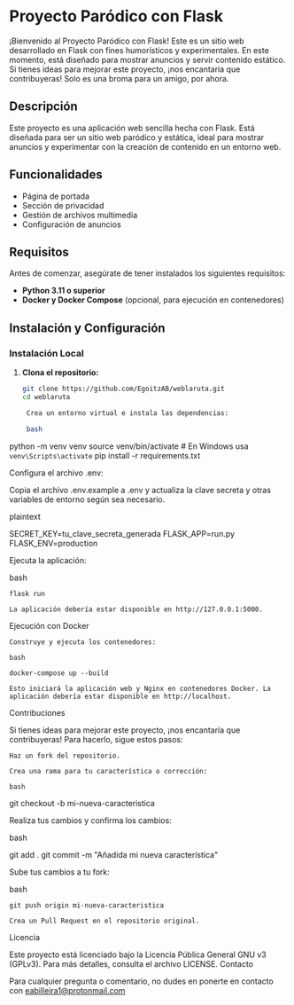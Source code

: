 # Proyecto Paródico con Flask

¡Bienvenido al Proyecto Paródico con Flask! Este es un sitio web desarrollado en Flask con fines humorísticos y experimentales. En este momento, está diseñado para mostrar anuncios y servir contenido estático. Si tienes ideas para mejorar este proyecto, ¡nos encantaría que contribuyeras! Solo es una broma para un amigo, por ahora.

## Descripción

Este proyecto es una aplicación web sencilla hecha con Flask. Está diseñada para ser un sitio web paródico y estática, ideal para mostrar anuncios y experimentar con la creación de contenido en un entorno web.

## Funcionalidades

- Página de portada
- Sección de privacidad
- Gestión de archivos multimedia
- Configuración de anuncios

## Requisitos

Antes de comenzar, asegúrate de tener instalados los siguientes requisitos:

- **Python 3.11 o superior**
- **Docker y Docker Compose** (opcional, para ejecución en contenedores)

## Instalación y Configuración

### Instalación Local

1. **Clona el repositorio:**

   ```bash
   git clone https://github.com/EgoitzAB/weblaruta.git
   cd weblaruta

    Crea un entorno virtual e instala las dependencias:

    bash

python -m venv venv
source venv/bin/activate  # En Windows usa `venv\Scripts\activate`
pip install -r requirements.txt

Configura el archivo .env:

Copia el archivo .env.example a .env y actualiza la clave secreta y otras variables de entorno según sea necesario.

plaintext

SECRET_KEY=tu_clave_secreta_generada
FLASK_APP=run.py
FLASK_ENV=production

Ejecuta la aplicación:

bash

    flask run

    La aplicación debería estar disponible en http://127.0.0.1:5000.

Ejecución con Docker

    Construye y ejecuta los contenedores:

    bash

    docker-compose up --build

    Esto iniciará la aplicación web y Nginx en contenedores Docker. La aplicación debería estar disponible en http://localhost.

Contribuciones

Si tienes ideas para mejorar este proyecto, ¡nos encantaría que contribuyeras! Para hacerlo, sigue estos pasos:

    Haz un fork del repositorio.

    Crea una rama para tu característica o corrección:

    bash

git checkout -b mi-nueva-caracteristica

Realiza tus cambios y confirma los cambios:

bash

git add .
git commit -m "Añadida mi nueva característica"

Sube tus cambios a tu fork:

bash

    git push origin mi-nueva-caracteristica

    Crea un Pull Request en el repositorio original.

Licencia

Este proyecto está licenciado bajo la Licencia Pública General GNU v3 (GPLv3). Para más detalles, consulta el archivo LICENSE.
Contacto

Para cualquier pregunta o comentario, no dudes en ponerte en contacto con eabilleira1@protonmail.com